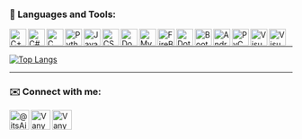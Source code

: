 ### :briefcase: Languages and Tools:

<img align="left" alt="C++" width="30px" src="https://img.icons8.com/color/48/000000/c-plus-plus-logo.png" />
<img align="left" alt="C#" width="30px" src="https://img.icons8.com/color/48/000000/c-sharp-logo-2.png" />
<img align="left" alt="C"width="30px" src="https://img.icons8.com/color/48/000000/c-programming.png" />
<img align="left" alt="Python" width="30px" src="https://img.icons8.com/color/48/000000/python--v2.png" />
<img align="left" alt="Java" width="30px" src="https://img.icons8.com/color/48/000000/java-coffee-cup-logo--v1.png" />
<img align="left" alt="CSS" width="30px" src="https://img.icons8.com/color/48/000000/css3.png" />
<img align="left" alt="Docker" width="30px" src="https://img.icons8.com/color/48/000000/docker.png" />
<img align="left" alt="MySQL" width="30px" src="https://img.icons8.com/office/80/000000/mysql.png" />
<img align="left" alt="FireBase" width="30px" src="https://img.icons8.com/color/48/000000/firebase.png" />
<img align="left" alt="DotNet" width="30px" src="https://img.icons8.com/officel/80/000000/asp.png" />
<img align="left" alt="Bootstrap" width="30px" src="https://img.icons8.com/color/48/000000/bootstrap.png" />
<img align="left" alt="AndroidStudio" width="30px" src="https://img.icons8.com/color/48/000000/pycharm.png" />
<img align="left" alt="PyCharm" width="30px" src="https://img.icons8.com/color/48/000000/firebase.png" />
<img align="left" alt="VisualStudio" width="30px" src="https://img.icons8.com/color/48/000000/visual-studio.png" />
<img align="left" alt="Visual Studio Code" width="30px" src="https://img.icons8.com/color/48/000000/visual-studio-code-2019.png" />


<br />


___


[![Top Langs](https://github-readme-stats.vercel.app/api/top-langs/?username=AyvanN&layout=compact&theme=radical)](https://github.com/anuraghazra/github-readme-stats)


___

### :envelope: Connect with me:


[<img align="left" alt="@itsAivan| Telegram" width="35px" src="https://img.icons8.com/color/48/000000/telegram-app--v1.png" />][Telegram]
[<img align="left" alt="VanyaShabunya | Instagram" width="35px" src="https://img.icons8.com/fluency/48/000000/instagram-new.png" />][instagram]
[<img align="left" alt="VanyaShabunya | VK" width="35px" src="https://img.icons8.com/color/240/000000/vk-circled.png"/>][vk]


[Telegram]: @itsAivan
[instagram]: https://www.instagram.com/s._.aivan/
[vk]: https://vk.com/kusodu

